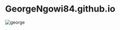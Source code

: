 # GeorgeNgowi84.github.io

![george](https://user-images.githubusercontent.com/55005895/77501570-6d501980-6e26-11ea-950c-c77a8257d1b2.jpg)
